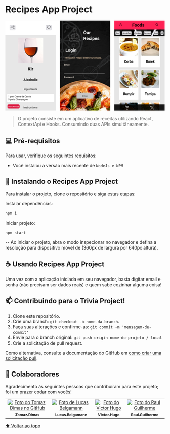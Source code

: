 # Recipes App Project

<img src="recipes-example.png" alt="exemplo imagem">

> O projeto consiste em um aplicativo de receitas utilizando React, ContextApi e Hooks. Consumindo duas APIs simultâneamente.

## 💻 Pré-requisitos

Para usar, verifique os seguintes requisitos:

- Você instalou a versão mais recente de `NodeJs e NPM`

## 🚀 Instalando o Recipes App Project

Para instalar o projeto, clone o repositório e siga estas etapas:

Instalar dependências:

```
npm i
```

Iniciar projeto:

```
npm start
```

-- Ao iniciar o projeto, abra o modo inspecionar no navegador e defina a resolução para dispositivo móvel de (360px de largura por 640px altura).

## ☕ Usando Recipes App Project

Uma vez com a aplicação iniciada em seu navegador, basta digitar email e senha (não precisam ser dados reais) e quem sabe cozinhar alguma coisa!

## 📫 Contribuindo para o Trivia Project!

1. Clone este repositório.
2. Crie uma branch: `git checkout -b nome-da-branch`.
3. Faça suas alterações e confirme-as: `git commit -m 'mensagem-de-commit'`
4. Envie para o branch original: `git push origin nome-do-projeto / local`
5. Crie a solicitação de pull request.

Como alternativa, consulte a documentação do GitHub em [como criar uma solicitação pull](https://help.github.com/en/github/collaborating-with-issues-and-pull-requests/creating-a-pull-request).

## 🤝 Colaboradores

Agradecimento às seguintes pessoas que contribuíram para este projeto; foi um prazer codar com vocês!

<table>
  <tr>
    <td align="center">
      <a href="https://github.com/TomazDimas">
        <img src="https://avatars.githubusercontent.com/u/99993377?v=4" width="100px;" alt="Foto do Tomaz Dimas no GitHub"/><br>
        <sub>
          <b>Tomaz Dimas</b>
        </sub>
      </a>
    </td>
    <td align="center">
      <a href="https://github.com/LucasBelgamann">
        <img src="https://avatars.githubusercontent.com/u/99999933?v=4" width="100px;" alt="Foto de Lucas Belgamann"/><br>
        <sub>
          <b>Lucas Belgamann</b>
        </sub>
      </a>
    </td>
    <td align="center">
      <a href="https://github.com/vhprestes">
        <img src="https://avatars.githubusercontent.com/u/99999098?v=4" width="100px;" alt="Foto do Victor Hugo"><br>
        <sub>
          <b>Victor Hugo</b>
        </sub>
      </a>
    </td>
    <td align="center">
      <a href="https://github.com/raulguilhermemartinslages">
        <img src="https://avatars.githubusercontent.com/u/84359485?v=4" width="100px;" alt="Foto do Raul Guilherme"/><br>
        <sub>
          <b>Raul Guilherme</b>
        </sub>
      </a>
    </td>
  </tr>
</table>

[⬆ Voltar ao topo](#recipes-app-project)<br>
